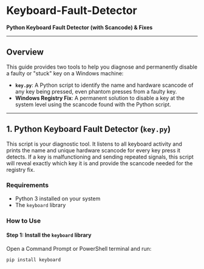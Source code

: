 # Keyboard-Fault-Detector

**Python Keyboard Fault Detector (with Scancode) & Fixes**

---

## Overview

This guide provides two tools to help you diagnose and permanently disable a faulty or "stuck" key on a Windows machine:

- **`key.py`**: A Python script to identify the name and hardware scancode of any key being pressed, even phantom presses from a faulty key.
- **Windows Registry Fix**: A permanent solution to disable a key at the system level using the scancode found with the Python script.

---

## 1. Python Keyboard Fault Detector (`key.py`)

This script is your diagnostic tool. It listens to all keyboard activity and prints the name and unique hardware scancode for every key press it detects. If a key is malfunctioning and sending repeated signals, this script will reveal exactly which key it is and provide the scancode needed for the registry fix.

### Requirements

- Python 3 installed on your system
- The `keyboard` library

### How to Use

#### Step 1: Install the `keyboard` library

Open a Command Prompt or PowerShell terminal and run:

```bash
pip install keyboard
